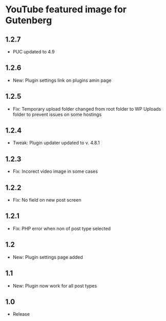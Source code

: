 YouTube featured image for Gutenberg
====================================

1.2.7
-----
- PUC updated to 4.9

1.2.6
-----
- New: Plugin settings link on plugins amin page

1.2.5
-----
- Fix: Temporary upload folder changed from root folder to WP Uploads folder to prevent issues on some hostings

1.2.4
-----
- Tweak: Plugin updater updated to v. 4.8.1

1.2.3
-----
- Fix: Incorect video image in some cases

1.2.2
-----
- Fix: No field on new post screen

1.2.1
-----
- Fix: PHP error when non of post type selected

1.2
-----
- New: Plugin settings page added

1.1
-----
- New: Plugin now work for all post types

1.0
-----
- Release